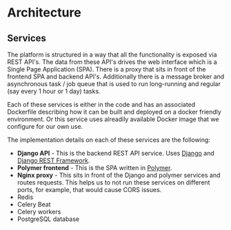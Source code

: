 # Architecture

## Services <a id="services"></a>

The platform is structured in a way that all the functionality is exposed via REST API's. The data from these API's drives the web interface which is a Single Page Application \(SPA\). There is a proxy that sits in front of the frontend SPA and backend API's. Additionally there is a message broker and asynchronous task / job queue that is used to run long-running and regular \(say every 1 hour or 1 day\) tasks.

Each of these services is either in the code and has an associated Dockerfile describing how it can be built and deployed on a docker friendly environment. Or this service uses alreadily available Docker image that we configure for our own use.

The implementation details on each of these services are the following:

* **Django API** - This is the backend REST API service. Uses [Django](https://www.djangoproject.com/) and [Django REST Framework](http://www.django-rest-framework.org/).
* **Polymer frontend** - This is the SPA written in [Polymer](https://www.polymer-project.org/).
* **Nginx proxy** - This sits in front of the Django and polymer services and routes requests. This helps us to not run these services on different ports, for example, that would cause CORS issues.
* Redis
* Celery Beat
* Celery workers
* PostgreSQL database



